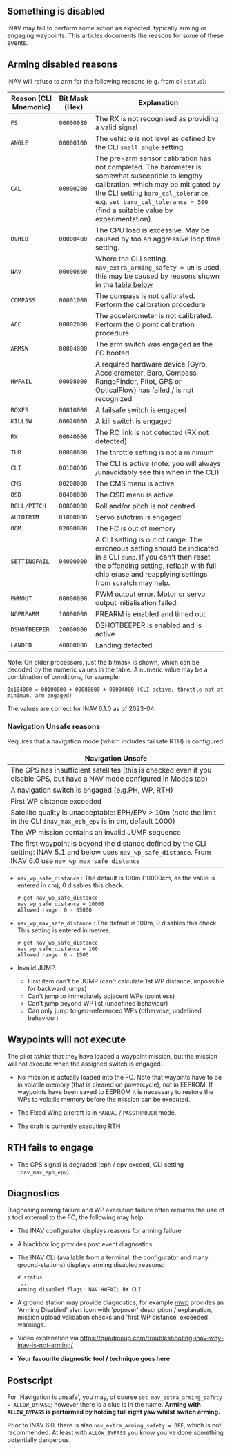 ## Something is disabled

INAV may fail to perform some action as expected, typically arming or engaging waypoints. This articles documents the reasons for some of these events.

## Arming disabled reasons

INAV will refuse to arm for the following reasons (e.g. from cli `status`):

| Reason  (CLI Mnemonic) | Bit Mask (Hex) | Explanation |
| ------ | ----- | ----------- |
| `FS` | `00000080` | The RX is not recognised as providing a valid signal |
| `ANGLE` | `00000100` |  The vehicle is not level as defined by the CLI `small_angle` setting |
| `CAL` |  `00000200` | The pre-arm sensor calibration has not completed. The barometer is somewhat susceptible to lengthy calibration, which may be mitigated by the CLI setting `baro_cal_tolerance`, e.g. `set baro_cal_tolerance = 500` (find a suitable value by experimentation). |
| `OVRLD` |  `00000400` | The CPU load is excessive. May be caused by too an aggressive loop time setting. |
| `NAV` | `00000800` | Where the CLI setting `nav_extra_arming_safety = ON` is used, this may be caused by reasons shown in the [table below](#navigation-unsafe-reasons) |
| `COMPASS` | `00001000` | The compass is not calibrated. Perform the calibration procedure |
| `ACC` | `00002000` | The accelerometer is not calibrated. Perform the 6 point calibration procedure |
| `ARMSW` | `00004000` | The arm switch was engaged as the FC booted |
| `HWFAIL` | `00008000`| A required hardware device (Gyro, Accelerometer, Baro, Compass, RangeFinder, Pitot, GPS or OpticalFlow) has failed / is not recognized |
| `BOXFS` | `00010000` | A failsafe switch is engaged |
| `KILLSW` | `00020000` | A kill switch is engaged |
| `RX` | `00040000` | The RC link is not detected (RX not detected) |
| `THR` | `00080000` | The throttle setting is not a minimum |
| `CLI` | `00100000` | The CLI is active (note: you will always /unavoidably see this when in the CLI) |
| `CMS` | `00200000` | The CMS menu is active |
| `OSD` | `00400000` | The OSD menu is active |
| `ROLL/PITCH` | `00800000` | Roll and/or pitch is not centred |
| `AUTOTRIM` | `01000000` | Servo autotrim is engaged |
| `OOM ` | `02000000` | The FC is out of memory |
| `SETTINGFAIL` | `04000000` | A CLI setting is out of range. The erroneous setting should be indicated in a CLI `dump`. If you can't then reset the offending setting, reflash with full chip erase and reapplying settings from scratch may help.|
| `PWMOUT` | `08000000` | PWM output error. Motor or servo output initialisation failed. |
| `NOPREARM` | `10000000` | PREARM is enabled and timed out  |
| `DSHOTBEEPER` | `20000000` | DSHOTBEEPER is enabled and is active |
| `LANDED` | `40000000` | Landing detected. |

Note: On older processors, just the bitmask is shown, which can be decoded by the numeric values in the table. A numeric value may be a combination of conditions, for example:

```
0x184000 = 00100000 + 00080000 + 00004000 (CLI active, throttle not at minimum, arm engaged)
```
The values are correct for INAV 6.1.0 as of 2023-04.

### Navigation Unsafe reasons

Requires that a navigation mode (which includes failsafe RTH) is configured

| Navigation Unsafe |
| ------------------ |
| The GPS has insufficient satellites (this is checked even if you disable GPS, but have a NAV mode configured in Modes tab) |
| A navigation switch is engaged (e.g.PH, WP, RTH) |
| First WP distance exceeded |
| Satellite quality is unacceptable: EPH/EPV > 10m (note the limit in the CLI `inav_max_eph_epv` is in cm, default 1000) |
| The WP mission contains an invalid JUMP sequence |
| The first waypoint is beyond the distance defined by the CLI setting: INAV 5.1 and below uses `nav_wp_safe_distance`. From INAV 6.0 use `nav_wp_max_safe_distance` |

*  `nav_wp_safe_distance` : The default is 100m (10000cm, as the value is entered in cm), 0 disables this check.

	```
	# get nav_wp_safe_distance
	nav_wp_safe_distance = 10000
	Allowed range: 0 - 65000
	```
*  `nav_wp_max_safe_distance` : The default is 100m, 0 disables this check. This setting is entered in metres.

	```
	# get nav_wp_safe_distance
	nav_wp_safe_distance = 100
	Allowed range: 0 - 1500
	```
* Invalid JUMP.
    - First item can't be JUMP (can't calculate 1st WP distance, impossible for backward jumps)
    - Can't jump to immediately adjacent WPs (pointless)
    - Can't jump beyond WP list (undefined behaviour)
    - Can only jump to geo-referenced WPs (otherwise, undefined behaviour)

## Waypoints will not execute

The pilot *thinks* that they have loaded a waypoint mission, but the mission will not execute when the assigned switch is engaged.

* No mission is actually loaded into the FC. Note that waypints have to be in volatile memory (that is cleared on powercycle), not in EEPROM. If waypoints have been saved to EEPROM it is necessary to restore the WPs to volatile memory before the mission can be executed.

* The Fixed Wing aircraft is in `MANUAL` / `PASSTHROUGH` mode.

* The craft is currently executing RTH

## RTH fails to engage

* The GPS signal is degraded (eph / epv exceed, CLI setting `inav_max_eph_epv`)

## Diagnostics

Diagnosing arming failure and WP execution failure often requires the use of a tool external to the FC; the following may help:

* The INAV configurator displays reasons for arming failure
* A blackbox log provides post event diagnostics
* The INAV CLI (available from a terminal, the configurator and many ground-stations) displays arming disabled reasons:

	```
	# status
	...
	Arming disabled flags: NAV HWFAIL RX CLI
	```
* A ground station may provide diagnostics, for example [mwp](https://github.com/stronnag/mwptools) provides an 'Arming Disabled' alert icon with 'popover' description / explanation, mission upload validation checks and 'first WP distance' exceeded warnings.
* Video explanation via https://quadmeup.com/troubleshooting-inav-why-inav-is-not-arming/
* **Your favourite diagnostic tool / technique goes here**

## Postscript

For 'Navigation is unsafe', you may, of course `set nav_extra_arming_safety = ALLOW_BYPASS`; however there is a clue is in the name.
**Arming with `ALLOW_BYPASS` is performed by holding full right yaw whilst switch arming.**

Prior to INAV 6.0, there is also `nav_extra_arming_safety = OFF`, which is not recommended. At least with `ALLOW_BYPASS` you know you've done something potentially dangerous.
